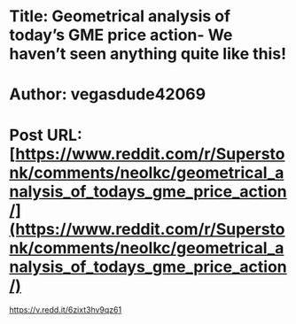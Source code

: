 # Title: Geometrical analysis of today’s GME price action- We haven’t seen anything quite like this!
# Author: vegasdude42069
# Post URL: [https://www.reddit.com/r/Superstonk/comments/neolkc/geometrical_analysis_of_todays_gme_price_action/](https://www.reddit.com/r/Superstonk/comments/neolkc/geometrical_analysis_of_todays_gme_price_action/)


https://v.redd.it/6zixt3hv9qz61